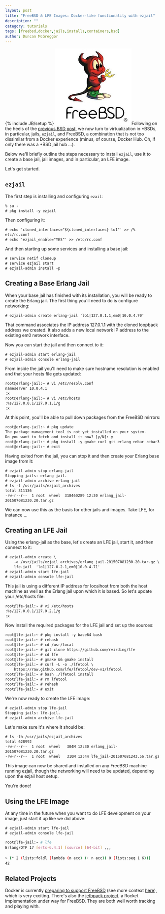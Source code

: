 ```yaml
---
layout: post
title: "FreeBSD & LFE Images: Docker-like functionality with ezjail"
description: ""
category: tutorials
tags: [freebsd,docker,jails,installs,containers,bsd]
author: Duncan McGreggor
---
```

{% include JB/setup %}
<a href="/assets/images/posts/freebsd-logo.jpg"><img class="left thumb" src="/assets/images/posts/freebsd-logo.jpg" /></a>Following
on the heels of the
[previous BSD post](/tutorials/2015/07/08/1349-dragonflybsd--lfe/), we now turn
to virtualization in *BSDs, in particular, jails, ``ezjail``, and FreeBSD, a
combination that is not too dissimilar from a Docker experience (minus, of
course, Docker Hub. Oh, if only there was a *BSD jail hub ...).

Below we'll briefly outline the steps necessary to install ``ezjail``, use it
to create a base jail, jail images, and in particular, an LFE image.

Let's get started.

## ``ezjail``

The first step is installing and configuring ``ezail``:

```
% su -
# pkg install -y ezjail
```

Then configuring it:

```
# echo 'cloned_interfaces="${cloned_interfaces} lo1"' >> /% etc/rc.conf
# echo 'ezjail_enable="YES"' >> /etc/rc.conf
```

And then starting up some services and installing a base jail:

```
# service netif cloneup
# service ezjail start
# ezjail-admin install -p
```

## Creating a Base Erlang Jail

When your base jail has finished with its installation, you will be ready to
create the Erlang jail. The first thing you'll need to do is configure
networking:

```
# ezjail-admin create erlang-jail 'lo1|127.0.1.1,em0|10.0.4.70'
```

That command associates the IP address 127.0.1.1 with the cloned loopback
address we created. It also adds a new local network IP address to the existing
em0 network interface.

Now you can start the jail and then connect to it:

```
# ezjail-admin start erlang-jail
# ezjail-admin console erlang-jail
```

From inside the jail you'll need to make sure hostname resolution is enabled
and that your hosts file gets updated:

```
root@erlang-jail:~ # vi /etc/resolv.conf
nameserver 10.0.4.1
:x
root@erlang-jail:~ # vi /etc/hosts
:%s/127.0.0.1/127.0.1.1/g
:x
```

At this point, you'll be able to pull down packages from the FreeBSD mirrors:

```
root@erlang-jail:~ # pkg update
The package management tool is not yet installed on your system.
Do you want to fetch and install it now? [y/N]: y
root@erlang-jail:~ # pkg install -y gmake curl git erlang rebar rebar3
root@erlang-jail:~ # exit
```

Having exited from the jail, you can stop it and then create your Erlang base
image from it:

```
# ezjail-admin stop erlang-jail
Stopping jails: erlang-jail.
# ezjail-admin archive erlang-jail
# ls -l /usr/jails/ezjail_archives
total 311136
-rw-r--r--  1 root  wheel  318460289 12:30 erlang_jail-201507081230.20.tar.gz
```

We can now use this as the basis for other jails and images. Take LFE, for
instance ...

## Creating an LFE Jail

Using the erlang-jail as the base, let's create an LFE jail, start it, and then
connect to it:

```
# ezjail-admin create \
    -a /usr/jails/ezjail_archives/erlang_jail-201507081230.20.tar.gz \
    lfe-jail  'lo1|127.0.2.1,em0|10.0.4.71'
# ezjail-admin start lfe-jail
# ezjail-admin console lfe-jail
```

This jail is using a different IP address for localhost from both the host
machine as well as the Erlang jail upon which it is based. So let's update your
/etc/hosts file:

```
root@lfe-jail:~ # vi /etc/hosts
:%s/127.0.0.1/127.0.2.1/g
:x
```

Now install the required packages for the LFE jail and set up the sources:

```
root@lfe-jail:~ # pkg install -y base64 bash
root@lfe-jail:~ # rehash
root@lfe-jail:~ # cd /usr/local
root@lfe-jail:~ # git clone https://github.com/rvirding/lfe
root@lfe-jail:~ # cd lfe
root@lfe-jail:~ # gmake && gmake install
root@lfe-jail:~ # curl -L -o ./lfetool \
    https://raw.github.com/lfe/lfetool/dev-v1/lfetool
root@lfe-jail:~ # bash ./lfetool install
root@lfe-jail:~ # rm lfetool
root@lfe-jail:~ # rehash
root@lfe-jail:~ # exit
```

We're now ready to create the LFE image:

```
# ezjail-admin stop lfe-jail
Stopping jails: lfe-jail.
# ezjail-admin archive lfe-jail
```

Let's make sure it's where it should be:

```
# ls -lh /usr/jails/ezjail_archives
total 628992
-rw-r--r--  1 root  wheel   304M 12:30 erlang_jail-201507081230.20.tar.gz
-rw-r--r--  1 root  wheel   310M 12:44 lfe_jail-201507081243.56.tar.gz
```

This image can now be shared and installed on any FreeBSD machine running
ezjail, though the networking will need to be updated, depending upon the
ezjail host setup.

You're done!

## Using the LFE Image

At any time in the future when you want to do LFE development on your image,
just start it up like we did above:

```
# ezjail-admin start lfe-jail
# ezjail-admin console lfe-jail
```

```bash
root@lfe-jail:~ # lfe
Erlang/OTP 17 [erts-6.4.1] [source] [64-bit] ,,,

> (* 2 (lists:foldl (lambda (n acc) (+ n acc)) 0 (lists:seq 1 6)))
42
```

## Related Projects

Docker is currently [preparing to support FreeBSD](https://github.com/docker/docker/pull/13542)
(see more context [here](https://github.com/docker/docker/pull/5467)), which is
very exciting. There's also the [jetbpack project](https://github.com/3ofcoins/jetpack),
a Rocket implementation under way for FreeBSD. They are both well worth
tracking and playing with.

